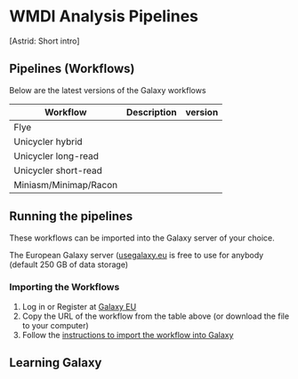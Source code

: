 # WMDI Analysis Pipelines

[Astrid: Short intro]


## Pipelines (Workflows)

Below are the latest versions of the Galaxy workflows


| Workflow                | Description | version |
|-------------------------|-------------|---------|
| Flye                    |             |         |
| Unicycler hybrid        |             |         |
| Unicycler long-read     |             |         |
| Unicycler short-read    |             |         |
| Miniasm/Minimap/Racon   |             |         |


## Running the pipelines

These workflows can be imported into the Galaxy server of your choice.

The European Galaxy server ([usegalaxy.eu](https://usegalaxy.eu) is free to use for anybody (default 250 GB of data storage)

### Importing the Workflows

1. Log in or Register at [Galaxy EU](https://usegalaxy.eu)
2. Copy the URL of the workflow from the table above (or download the file to your computer)
3. Follow the [instructions to import the workflow into Galaxy](https://training.galaxyproject.org/training-material/faqs/galaxy/workflows_import.html)


## Learning Galaxy




